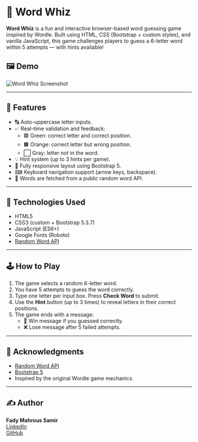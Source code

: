 # 🎯 Word Whiz

**Word Whiz** is a fun and interactive browser-based word guessing game inspired by Wordle. Built using HTML, CSS (Bootstrap + custom styles), and vanilla JavaScript, this game challenges players to guess a 6-letter word within 5 attempts — with hints available!

## 🖼️ Demo

![Word Whiz Screenshot](assets/imgs/screenshot.png)

---

## 📌 Features

- 🔠 Auto-uppercase letter inputs.  
- ✅ Real-time validation and feedback:
  - 🟩 Green: correct letter and correct position.
  - 🟧 Orange: correct letter but wrong position.
  - ⬜ Gray: letter not in the word.
- 💡 Hint system (up to 3 hints per game).
- 🔁 Fully responsive layout using Bootstrap 5.
- ⌨ Keyboard navigation support (arrow keys, backspace).
- 🔄 Words are fetched from a public random word API.

---

## 🚀 Technologies Used

- HTML5  
- CSS3 (custom + Bootstrap 5.3.7)  
- JavaScript (ES6+)  
- Google Fonts (Roboto)  
- [Random Word API](https://random-word-api.vercel.app/)

---

## 🕹️ How to Play

1. The game selects a random 6-letter word.
2. You have 5 attempts to guess the word correctly.
3. Type one letter per input box. Press **Check Word** to submit.
4. Use the **Hint** button (up to 3 times) to reveal letters in their correct positions.
5. The game ends with a message:
   - 🎉 Win message if you guessed correctly.
   - ❌ Lose message after 5 failed attempts.

---

## 🙌 Acknowledgments

- [Random Word API](https://random-word-api.vercel.app/)
- [Bootstrap 5](https://getbootstrap.com/)
- Inspired by the original Wordle game mechanics.

---

## ✍️ Author

**Fady Mahrous Samir**  
[LinkedIn](https://www.linkedin.com/in/fady-mahrous)  
[GitHub](https://github.com/fadymas)
